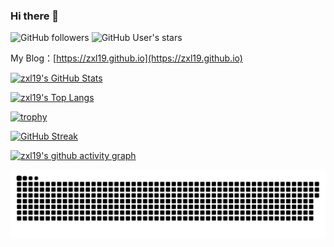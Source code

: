 ### Hi there 👋

![GitHub followers](https://img.shields.io/github/followers/zxl19?style=social) ![GitHub User's stars](https://img.shields.io/github/stars/zxl19?style=social)

My Blog：[https://zxl19.github.io](https://zxl19.github.io)

[![zxl19's GitHub Stats](https://github-readme-stats.vercel.app/api?username=zxl19&count_private=true&show_icons=true&theme=prussian)](https://github.com/anuraghazra/github-readme-stats)

[![zxl19's Top Langs](https://github-readme-stats.vercel.app/api/top-langs/?username=zxl19&layout=compact&theme=prussian)](https://github.com/anuraghazra/github-readme-stats)

[![trophy](https://github-profile-trophy.vercel.app/?username=zxl19&column=4&theme=algolia&margin-w=20&margin-h=20)](https://github.com/ryo-ma/github-profile-trophy)

[![GitHub Streak](https://github-readme-streak-stats.herokuapp.com?user=zxl19&theme=prussian)](https://git.io/streak-stats)

[![zxl19's github activity graph](https://activity-graph.herokuapp.com/graph?username=zxl19&theme=react-dark)](https://github.com/ashutosh00710/github-readme-activity-graph)

![github-contribution-grid-snake](./github-contribution-grid-snake.svg)

<!--
**zxl19/zxl19** is a ✨ _special_ ✨ repository because its `README.md` (this file) appears on your GitHub profile.

Here are some ideas to get you started:

- 🔭 I’m currently working on ...
- 🌱 I’m currently learning ...
- 👯 I’m looking to collaborate on ...
- 🤔 I’m looking for help with ...
- 💬 Ask me about ...
- 📫 How to reach me: ...
- 😄 Pronouns: ...
- ⚡ Fun fact: ...
-->
